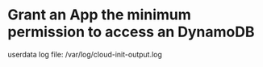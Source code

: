 # Grant an App the minimum permission to access an DynamoDB

userdata log file: /var/log/cloud-init-output.log
